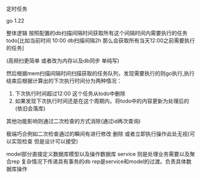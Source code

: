 定时任务

go 1.22



整体逻辑 按照配置的db扫描间隔时间获取所有这个间隔时间内需要执行的任务todo[比如当前时间 10:00 db扫描间隔2h 那么会获取所有当天12:00之前需要执行的任务]

(高频扫更简单 或者改为内存以及db同步 单纯写)

然后根据mem扫描间隔时间扫描获取的任务队列，发现需要执行的则go执行,执行结束后根据计算出的下次执行时间分为两种情况：

1. 下次执行时间超过12:00 这个任务从todo中删除
2. 如果发现下次执行时间还是在这个周期内，将todo中的内容更新为处理后的(依旧会落库)


其他功能影响则通过二次检查的方式消除(通过id再次查询) 

极端巧合例如二次检查通过的瞬间有进行修改 删除 或者立即执行操作此处无视(可以实现检查 但是设计可以接受)

model部分直接定义数据库模型以及操作数据库
service 则是处理业务需要以及聚合rep 复杂情况下传递具有事务的db
rep是service和model的过渡。负责具体数据库操作